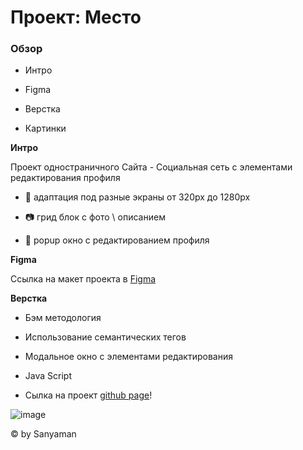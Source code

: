 # Проект: Место
 


 

### Обзор
 

* Интро
 

* Figma


* Верстка
 

* Картинки

 

**Интро**
 

Проект одностраничного Сайта - Социальная сеть с элементами редактирования профиля 
 

+ :iphone: адаптация под разные экраны от 320px до 1280px
 

+ :camera: грид блок с  фото \ описанием 
 

+ :high_brightness: popup окно с редактированием профиля
 


 

**Figma**
 

Ссылка на макет проекта в [Figma](https://www.figma.com/file/2cn9N9jSkmxD84oJik7xL7/JavaScript.-Sprint-4?node-id=0%3A1)
 


 

**Верстка**
 

+ Бэм методология 
 

+ Использование семантических тегов
 

+ Модальное окно с элементами редактирования
 
+ Java Script 


 + Сылка на проект  [github page](https://sanyaman.github.io/mesto/)! 
 
 
 
  ![image](https://media.istockphoto.com/id/1271756072/vector/social-media-icon-thumbs-up-repost-sharing-like-comment-vector-on-isolated-white-background.jpg?s=612x612&w=0&k=20&c=Adr8nMysFahJXGNI7Br3YJEBDmJoJXJ-ERTMKEFvIHc=)
 


 

© by Sanyaman
 
